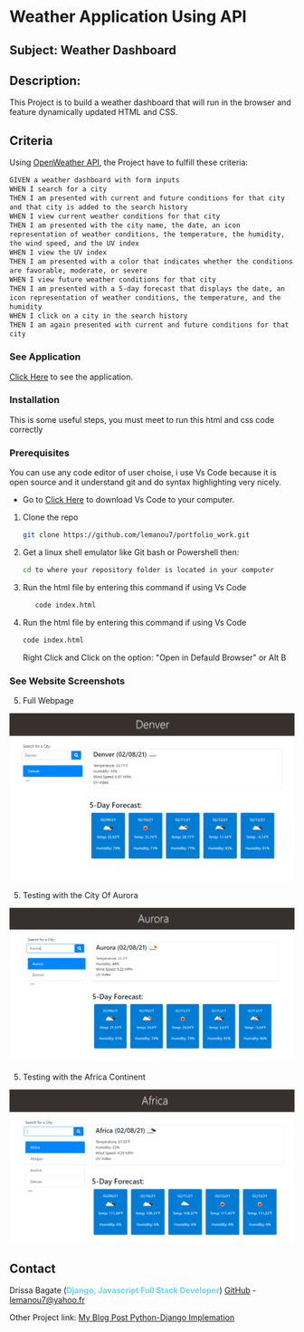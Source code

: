 # Weather Application Using API

## Subject: Weather Dashboard 

## Description:
This Project is to build a weather dashboard that will run in the browser and feature dynamically updated HTML and CSS.
## Criteria
Using [OpenWeather API](https://openweathermap.org/api), the Project have to fulfill these criteria:
```
GIVEN a weather dashboard with form inputs
WHEN I search for a city
THEN I am presented with current and future conditions for that city and that city is added to the search history
WHEN I view current weather conditions for that city
THEN I am presented with the city name, the date, an icon representation of weather conditions, the temperature, the humidity, the wind speed, and the UV index
WHEN I view the UV index
THEN I am presented with a color that indicates whether the conditions are favorable, moderate, or severe
WHEN I view future weather conditions for that city
THEN I am presented with a 5-day forecast that displays the date, an icon representation of weather conditions, the temperature, and the humidity
WHEN I click on a city in the search history
THEN I am again presented with current and future conditions for that city
```

### See Application
[Click Here](https://lemanou7.github.io/weatherApp/) to see the application.


### Installation

<!-- GETTING STARTED -->

This is some useful steps, you must meet to run this html and css code correctly 

### Prerequisites
You can use any code editor of user choise, i use Vs Code because it is open source and it understand git and do syntax highlighting very nicely.

* Go to
  [Click Here](https://code.visualstudio.com/download) to download Vs Code to your computer.
  

1. Clone the repo
   ```sh
   git clone https://github.com/lemanou7/portfolio_work.git
   ```
2. Get a linux shell emulator like Git bash or Powershell then:
    ```sh
    cd to where your repository folder is located in your computer
    ```
3. Run the html file by entering this command if using Vs Code

   ```sh
      code index.html
   ```

4. Run the html file by entering this command if using Vs Code
   ```sh
   code index.html
   ```
   Right Click and Click on the option: "Open in Defauld Browser" or Alt B



### See Website Screenshots

5. Full Webpage 

![image-fullpage](./assets/images/mainpage.PNG)

5. Testing with the City Of Aurora

![image-portfolio](./assets/images/aurora-test-result.PNG)

5. Testing with the Africa Continent

![image-contactpage](./assets/images/africa-test-result.PNG)



<!-- CONTACT -->
## Contact

Drissa Bagate (<span style="color:#5ddcf0">**Django, Javascript Full Stack Developer**</span>) [GitHub](https://github.com/lemanou7) - lemanou7@yahoo.fr

Other Project link: [My Blog Post Python-Django Implemation](http://grandbuzz.herokuapp.com/)
